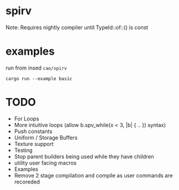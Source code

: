 # spirv

Note: Requires nightly compiler until TypeId::of::<T>() is const

# examples
run from insed `cao/spirv`
```
cargo run --example basic
```

# TODO
- For Loops
- More intuitive loops (allow b.spv_while(x < 3, |b| { .. }) syntax)
- Push constants
- Uniform / Storage Buffers
- Texture support
- Testing
- Stop parent builders being used while they have children
- utility user facing macros
- Examples 
- Remove 2 stage compilation and compile as user commands are recoreded